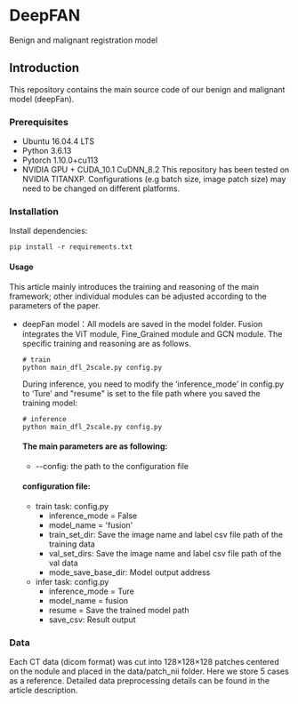 # DeepFAN
Benign and malignant registration model
## Introduction
This repository contains the main source code of our benign and malignant model (deepFan).
### Prerequisites
- Ubuntu 16.04.4 LTS
- Python 3.6.13
- Pytorch 1.10.0+cu113
- NVIDIA GPU + CUDA_10.1 CuDNN_8.2
This repository has been tested on NVIDIA TITANXP. Configurations (e.g batch size, image patch size) may need to be changed on different platforms.

### Installation
Install dependencies:

```
pip install -r requirements.txt
```

#### Usage
This article mainly introduces the training and reasoning of the main framework; other individual modules can be adjusted according to the parameters of the paper.
- deepFan model：All models are saved in the model folder. Fusion integrates the ViT module, Fine_Grained module and GCN module. The specific training and reasoning are as follows.
    ```
    # train 
    python main_dfl_2scale.py config.py
    ```
    During inference, you need to modify the ‘inference_mode’ in config.py to ‘Ture’ and "resume" is set to the file path where you saved the training model:
    ```
    # inference 
    python main_dfl_2scale.py config.py
    ```
    #### The main parameters are as following:
    - --config: the path to the configuration file
    #### configuration file:
    - train task: config.py
      - inference_mode = False
      - model_name = 'fusion'
      - train_set_dir: Save the image name and label csv file path of the training data
      - val_set_dirs: Save the image name and label csv file path of the val data
      - mode_save_base_dir: Model output address
    - infer task: config.py
      - inference_mode = Ture
      - model_name = fusion
      - resume = Save the trained model path
      - save_csv: Result output
### Data
Each CT data (dicom format) was cut into 128×128×128 patches centered on the nodule and placed in the data/patch_nii folder. Here we store 5 cases as a reference. Detailed data preprocessing details can be found in the article description.
      
